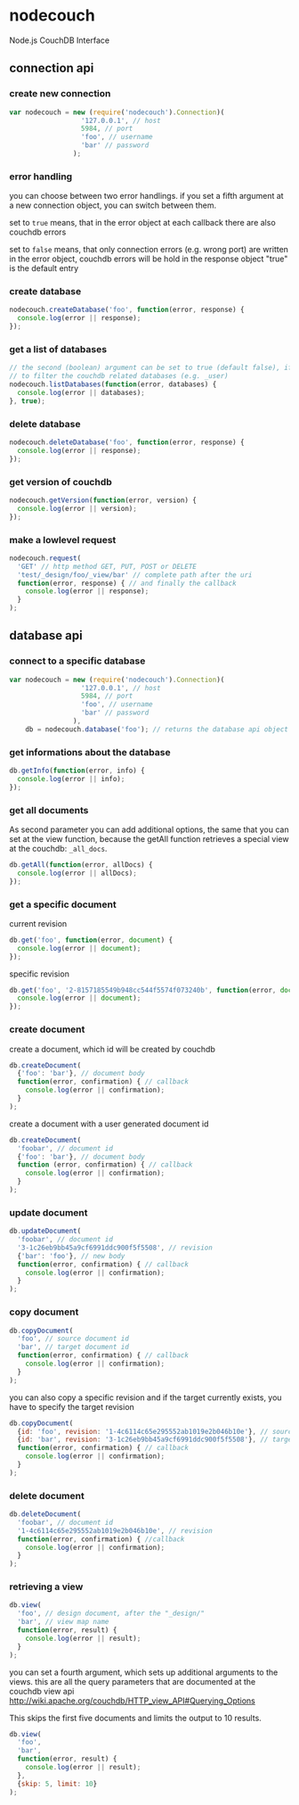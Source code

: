 nodecouch
=========

Node.js CouchDB Interface


connection api
--------------

### create new connection ###

``` js
var nodecouch = new (require('nodecouch').Connection)(
                  '127.0.0.1', // host
                  5984, // port
                  'foo', // username
                  'bar' // password
                );
```

### error handling ###

you can choose between two error handlings. if you set a fifth argument at a new
connection object, you can switch between them.

set to `true` means, that in the error object at each callback there are also
couchdb errors

set to `false` means, that only connection errors (e.g. wrong port) are written
in the error object, couchdb errors will be hold in the response object
"true" is the default entry

### create database ###

``` js
nodecouch.createDatabase('foo', function(error, response) {
  console.log(error || response);
});
```

### get a list of databases ###

``` js
// the second (boolean) argument can be set to true (default false), if you want
// to filter the couchdb related databases (e.g. _user)
nodecouch.listDatabases(function(error, databases) {
  console.log(error || databases);
}, true);
```

### delete database ###

``` js
nodecouch.deleteDatabase('foo', function(error, response) {
  console.log(error || response);
});
```

### get version of couchdb ###

``` js
nodecouch.getVersion(function(error, version) {
  console.log(error || version);
});
```

### make a lowlevel request ###

``` js
nodecouch.request(
  'GET' // http method GET, PUT, POST or DELETE
  'test/_design/foo/_view/bar' // complete path after the uri
  function(error, response) { // and finally the callback
    console.log(error || response);
  }
);
```


database api
------------

### connect to a specific database ###

``` js
var nodecouch = new (require('nodecouch').Connection)(
                  '127.0.0.1', // host
                  5984, // port
                  'foo', // username
                  'bar' // password
                ),
    db = nodecouch.database('foo'); // returns the database api object
```

### get informations about the database ###

``` js
db.getInfo(function(error, info) {
  console.log(error || info);
});
```

### get all documents ###

As second parameter you can add additional options, the same that you can set at
the view function, because the getAll function retrieves a special view at the
couchdb: `_all_docs`.

``` js
db.getAll(function(error, allDocs) {
  console.log(error || allDocs);
});
```

### get a specific document ###

current revision

``` js
db.get('foo', function(error, document) {
  console.log(error || document);
});
```

specific revision

``` js
db.get('foo', '2-8157185549b948cc544f5574f073240b', function(error, document) {
  console.log(error || document);
});
```

### create document ###

create a document, which id will be created by couchdb

``` js
db.createDocument(
  {'foo': 'bar'}, // document body
  function(error, confirmation) { // callback
    console.log(error || confirmation);
  }
);
```

create a document with a user generated document id

``` js
db.createDocument(
  'foobar', // document id
  {'foo': 'bar'}, // document body
  function (error, confirmation) { // callback
    console.log(error || confirmation);
  }
);
```

### update document ###

``` js
db.updateDocument(
  'foobar', // document id
  '3-1c26eb9bb45a9cf6991ddc900f5f5508', // revision
  {'bar': 'foo'}, // new body
  function(error, confirmation) { // callback
    console.log(error || confirmation);
  }
);
```

### copy document ###

``` js
db.copyDocument(
  'foo', // source document id
  'bar', // target document id
  function(error, confirmation) { // callback
    console.log(error || confirmation);
  }
);
```

you can also copy a specific revision and if the target currently exists, you
have to specify the target revision

``` js
db.copyDocument(
  {id: 'foo', revision: '1-4c6114c65e295552ab1019e2b046b10e'}, // source
  {id: 'bar', revision: '3-1c26eb9bb45a9cf6991ddc900f5f5508'}, // target
  function(error, confirmation) { // callback
    console.log(error || confirmation);
  }
);
```

### delete document ###

``` js
db.deleteDocument(
  'foobar', // document id
  '1-4c6114c65e295552ab1019e2b046b10e', // revision
  function(error, confirmation) { //callback
    console.log(error || confirmation);
  }
);
```

### retrieving a view ###

``` js
db.view(
  'foo', // design document, after the "_design/"
  'bar', // view map name
  function(error, result) {
    console.log(error || result);
  }
);
```

you can set a fourth argument, which sets up additional arguments to the views.
this are all the query parameters that are documented at the couchdb view api
http://wiki.apache.org/couchdb/HTTP_view_API#Querying_Options

This skips the first five documents and limits the output to 10 results.

``` js
db.view(
  'foo',
  'bar',
  function(error, result) {
    console.log(error || result);
  },
  {skip: 5, limit: 10}
);
```

